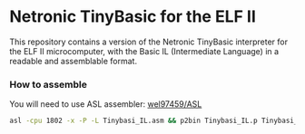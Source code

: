 # Netronic TinyBasic for the ELF II
This repository contains a version of the Netronic TinyBasic interpreter for the ELF II microcomputer,
with the Basic IL (Intermediate Language) in a readable and assemblable format.

### How to assemble
You will need to use ASL assembler: [wel97459/ASL](https://github.com/wel97459/asl)
```bash
asl -cpu 1802 -x -P -L Tinybasi_IL.asm && p2bin Tinybasi_IL.p Tinybasi_IL.bin
```

